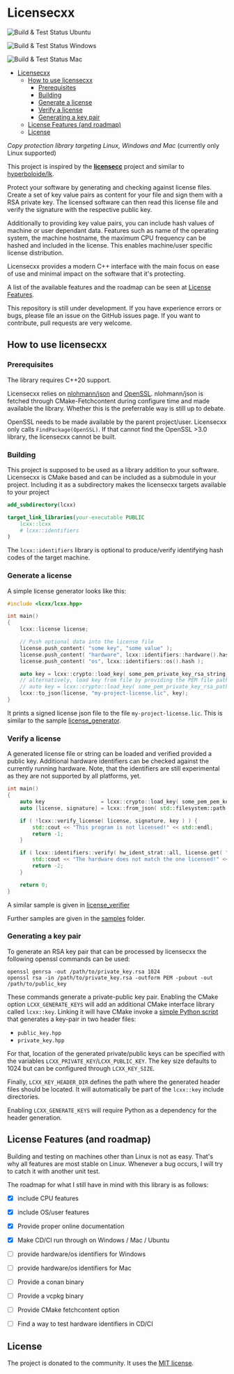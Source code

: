 # Licensecxx

![Build & Test Status Ubuntu](https://github.com/felixjulianheitmann/licensecxx/actions/workflows/build-test-ubuntu.yml/badge.svg)

![Build & Test Status Windows](https://github.com/felixjulianheitmann/licensecxx/actions/workflows/build-test-windows.yml/badge.svg)

![Build & Test Status Mac](https://github.com/felixjulianheitmann/licensecxx/actions/workflows/build-test-mac.yml/badge.svg)


- [Licensecxx](#licensecxx)
  - [How to use licensecxx](#how-to-use-licensecxx)
    - [Prerequisites](#prerequisites)
    - [Building](#building)
    - [Generate a license](#generate-a-license)
    - [Verify a license](#verify-a-license)
    - [Generating a key pair](#generating-a-key-pair)
  - [License Features (and roadmap)](#license-features-and-roadmap)
  - [License](#license)

*Copy protection library targeting Linux, Windows and Mac* (currently only Linux supported)

This project is inspired by the [**licensecc**](https://github.com/open-license-manager/licensecc) project and similar to [hyperboloide/lk](https://github.com/hyperboloide/lk).

Protect your software by generating and checking against license files. Create a set of key value pairs as content for your file and sign them with a RSA private key. The licensed software can then read this license file and verify the signature with the respective public key.

Additionally to providing key value pairs, you can include hash values of machine or user dependant data. Features such as name of the operating system, the machine hostname, the maximum CPU frequency can be hashed and included in the license. This enables machine/user specific license distribution.

Licensecxx provides a modern C++ interface with the main focus on ease of use and minimal impact on the software that it's protecting.

A list of the available features and the roadmap can be seen at [License Features](#license-features).

This repository is still under development. If you have experience errors or bugs, please file an issue on the GitHub issues page. If you want to contribute, pull requests are very welcome.

## How to use licensecxx

### Prerequisites

The library requires C++20 support.

Licensecxx relies on [nlohmann/json](https://github.com/nlohmann/json) and [OpenSSL](https://www.openssl.org/).
nlohmann/json is fetched through CMake-Fetchcontent during configure time and made available the library. Whether this is the preferrable way is still up to debate.

OpenSSL needs to be made available by the parent project/user. Licensecxx only calls `FindPackage(OpenSSL)`. If that cannot find the OpenSSL >3.0 library, the licensecxx cannot be built.

### Building

This project is supposed to be used as a library addition to your software. Licensecxx is CMake based and can be included as a submodule in your project. Including it as a subdirectory makes the licensecxx targets available to your project

```cmake
add_subdirectory(lcxx)

target_link_libraries(your-executable PUBLIC
    lcxx::lcxx
    # lcxx::identifiers
)
```

The `lcxx::identifiers` library is optional to produce/verify identifying hash codes of the target machine.

### Generate a license

A simple license generator looks like this:
```c++
#include <lcxx/lcxx.hpp>

int main()
{
    lcxx::license license;

    // Push optional data into the license file
    license.push_content( "some key", "some value" );
    license.push_content( "hardware", lcxx::identifiers::hardware().hash );
    license.push_content( "os", lcxx::identifiers::os().hash );

    auto key = lcxx::crypto::load_key( some_pem_private_key_rsa_string, lcxx::crypto::key_type::private_key );
    // alternatively, load key from file by providing the PEM file path
    // auto key = lcxx::crypto::load_key( some_pem_private_key_rsa_path, lcxx::crypto::key_type::private_key );
    lcxx::to_json(license, "my-project-license.lic", key);
}
```

It prints a signed license json file to the file `my-project-license.lic`. This is similar to the sample [license_generator](samples/license_generator/main.cpp).

### Verify a license

A generated license file or string can be loaded and verified provided a public key. Additional hardware identifiers can be checked against the currently running hardware. Note, that the identifiers are still experimental as they are not supported by all platforms, yet.

```c++
int main()
{
    auto key                  = lcxx::crypto::load_key( some_pem_pem_key_rsa_string, lcxx::crypto::key_type::public_key );
    auto [license, signature] = lcxx::from_json( std::filesystem::path("my-project-license.lic") );

    if ( !lcxx::verify_license( license, signature, key ) ) {
        std::cout << "This program is not licensed!" << std::endl;
        return -1;
    }

    if ( lcxx::identifiers::verify( hw_ident_strat::all, license.get( "hardware" ) ) ) {
        std::cout << "The hardware does not match the one licensed!" << std::endl;
        return -2;
    }

    return 0;
}
```

A similar sample is given in [license_verifier](samples/license_verifier/main.cpp)

Further samples are given in the [samples](samples) folder.

### Generating a key pair

To generate an RSA key pair that can be processed by licensecxx the following openssl commands can be used:
```
openssl genrsa -out /path/to/private_key.rsa 1024
openssl rsa -in /path/to/private_key.rsa -outform PEM -pubout -out /path/to/public_key
```

These commands generate a private-public key pair. Enabling the CMake option `LCXX_GENERATE_KEYS` will add an additional CMake interface library called `lcxx::key`.
Linking it will have CMake invoke a [simple Python script](scripts/generate_headers.py) that generates a key-pair in two header files:
- `public_key.hpp`
- `private_key.hpp`

For that, location of the generated private/public keys can be specified with the variables `LCXX_PRIVATE_KEY`/`LCXX_PUBLIC_KEY`. The key size defaults to 1024 but can be configured through `LCXX_KEY_SIZE`.

Finally, `LCXX_KEY_HEADER_DIR` defines the path where the generated header files should be located. It will automatically be part of the `lcxx::key` include directories.

Enabling `LCXX_GENERATE_KEYS` will require Python as a dependency for the header generation.

## License Features (and roadmap)

Building and testing on machines other than Linux is not as easy. That's why all features are most stable on Linux. Whenever a bug occurs, I will try to catch it with another unit test.

The roadmap for what I still have in mind with this library is as follows:

- [x] include CPU features
- [x] include OS/user features
- [x] Provide proper online documentation
- [x] Make CD/CI run through on Windows / Mac / Ubuntu
- [ ] provide hardware/os identifiers for Windows
- [ ] provide hardware/os identifiers for Mac
- [ ] Provide a conan binary
- [ ] Provide a vcpkg binary
- [ ] Provide CMake fetchcontent option
- [ ] Find a way to test hardware identifiers in CD/CI


## License
The project is donated to the community. It uses the [MIT license](LICENSE). 
